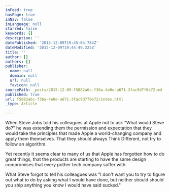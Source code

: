 ```yaml
---
inFeed: true
hasPage: true
inNav: false
inLanguage: null
starred: false
keywords: []
description: ''
datePublished: '2015-12-09T19:45:04.784Z'
dateModified: '2015-12-09T19:44:49.325Z'
title: ''
author: []
authors: []
publisher:
  name: null
  domain: null
  url: null
  favicon: null
sourcePath: _posts/2015-12-09-f5882a6c-f36a-4e0e-a671-3fac9d7f0e72.md
published: true
url: f5882a6c-f36a-4e0e-a671-3fac9d7f0e72/index.html
_type: Article

---
```

When Steve Jobs told his colleagues at Apple not to ask "What would Steve do?" he was extending them the permission and expectation that they would take the principles that made Apple a world-changing company and apply them themselves. That they should always Think Different, not try to follow an algorithm.

Yet recently it seems clear to many of us that Apple has forgotten how to do great things, that the products are starting to have the same design compromises that every pother tech company suffer with.

What Steve forgot to tell his colleagues was "I don't want you to try to figure out what to do by asking what I would have done, but neither should should you ship anything you know I would have said sucked."
